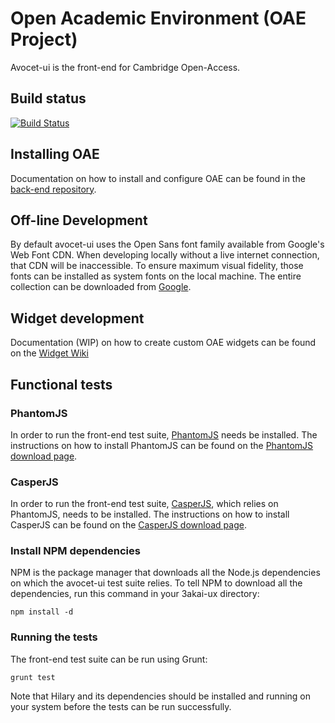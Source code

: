 # Open Academic Environment (OAE Project)

Avocet-ui is the front-end for Cambridge Open-Access.

## Build status
[![Build Status](https://travis-ci.org/CUL-DigitalServices/avocet-ui.svg?branch=master)](https://travis-ci.org/CUL-DigitalServices/avocet-ui)

## Installing OAE

Documentation on how to install and configure OAE can be found in the [back-end repository](https://github.com/CUL-DigitalServices/avocet-hilary).

## Off-line Development

By default avocet-ui uses the Open Sans font family available from Google's Web Font CDN. When developing locally without a live internet connection, that CDN will be inaccessible. To ensure maximum visual fidelity, those fonts can be installed as system fonts on the local machine. The entire collection can be downloaded from [Google](http://www.google.com/fonts#UsePlace:use/Collection:Open+Sans).

## Widget development

Documentation (WIP) on how to create custom OAE widgets can be found on the [Widget Wiki](https://github.com/oaeproject/3akai-ux/wiki/Widget-Development-%5BWIP%5D)

## Functional tests

### PhantomJS

In order to run the front-end test suite, [PhantomJS](http://phantomjs.org/) needs be installed. The instructions on how to install PhantomJS can be found on the [PhantomJS download page](http://phantomjs.org/download.html).

### CasperJS

In order to run the front-end test suite, [CasperJS](http://casperjs.org/), which relies on PhantomJS, needs to be installed. The instructions on how to install CasperJS can be found on the [CasperJS download page](http://casperjs.org/installation.html).

### Install NPM dependencies

NPM is the package manager that downloads all the Node.js dependencies on which the avocet-ui test suite relies. To tell NPM to download all the dependencies, run this command in your 3akai-ux directory:

```
npm install -d
```

### Running the tests

The front-end test suite can be run using Grunt:

```
grunt test
```

Note that Hilary and its dependencies should be installed and running on your system before the tests can be run successfully.

